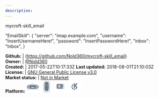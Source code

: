 ```yaml
---
description: 
---
```

mycroft-skill_email

"EmailSkill": {
"server": "imap.example.com",
"username": "InsertUsernameHere!",
"password": "InsertPasswordHere!",
"inbox": "Inbox",
}

**Github:** | (https://github.com/Nold360/mycroft-skill_email)  
**Owner:** | [@Nold360](https://github.com/Nold360)  
**Created:** | 2017-05-22T10:17:33Z  **Last updated:** 2018-08-01T21:10:03Z  
**License:** | [GNU General Public License v3.0](https://api.github.com/licenses/gpl-3.0)  
**Market status:** | [Not in Market](https://market.mycroft.ai/skill/)  
**Platform:**   ![](.gitbook/assets/mark-1-icon.png)  ![](.gitbook/assets/mark-2-icon.png)  ![](.gitbook/assets/picroft-icon.png)  ![](.gitbook/assets/kde.png)   
